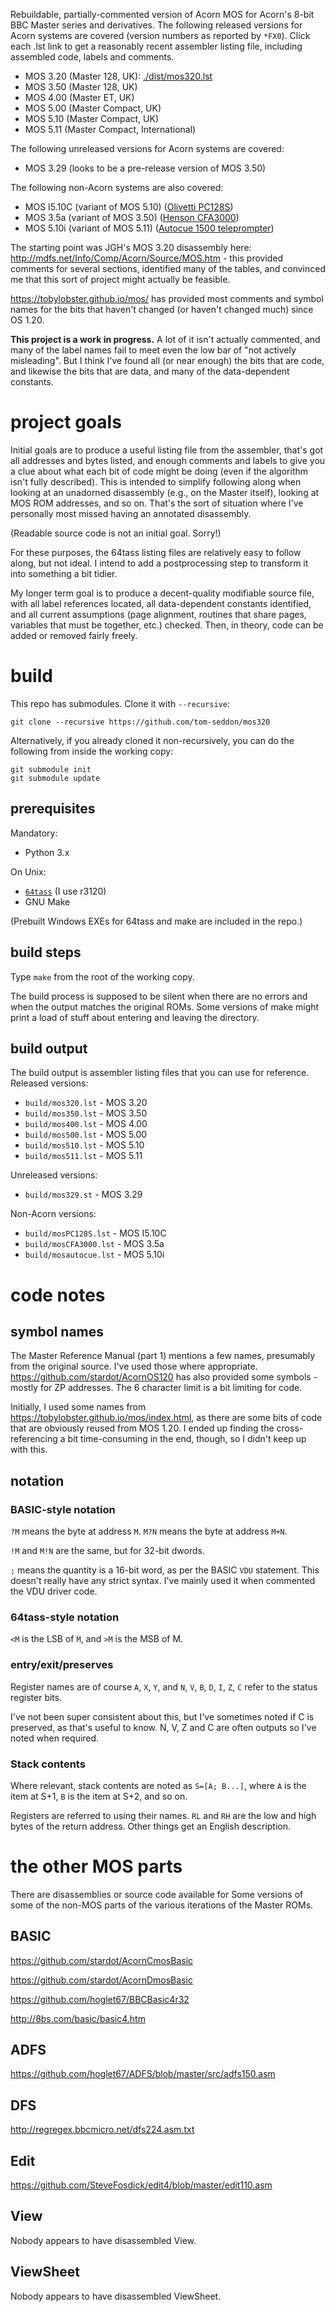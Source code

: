 Rebuildable, partially-commented version of Acorn MOS for Acorn's
8-bit BBC Master series and derivatives. The following released
versions for Acorn systems are covered (version numbers as reported by
`*FX0`). Click each .lst link to get a reasonably recent assembler
listing file, including assembled code, labels and comments.

- MOS 3.20 (Master 128, UK): [./dist/mos320.lst](./dist/mos320.lst)
- MOS 3.50 (Master 128, UK)
- MOS 4.00 (Master ET, UK)
- MOS 5.00 (Master Compact, UK)
- MOS 5.10 (Master Compact, UK)
- MOS 5.11 (Master Compact, International)

The following unreleased versions for Acorn systems are covered:

- MOS 3.29 (looks to be a pre-release version of MOS 3.50)

The following non-Acorn systems are also covered:

- MOS I5.10C (variant of MOS 5.10) ([Olivetti PC128S](https://it.wikipedia.org/wiki/Olivetti_Prodest_PC_128_S))
- MOS 3.5a (variant of MOS 3.50) ([Henson CFA3000](https://stardot.org.uk/forums/viewtopic.php?t=20676))
- MOS 5.10i (variant of MOS 5.11) ([Autocue 1500 teleprompter](https://stardot.org.uk/forums/viewtopic.php?t=7179))

The starting point was JGH's MOS 3.20 disassembly here:
http://mdfs.net/Info/Comp/Acorn/Source/MOS.htm - this provided
comments for several sections, identified many of the tables, and
convinced me that this sort of project might actually be feasible.

https://tobylobster.github.io/mos/ has provided most comments and
symbol names for the bits that haven't changed (or haven't changed
much) since OS 1.20.

**This project is a work in progress.** A lot of it isn't actually
commented, and many of the label names fail to meet even the low bar
of "not actively misleading". But I think I've found all (or near
enough) the bits that are code, and likewise the bits that are data,
and many of the data-dependent constants.

# project goals

Initial goals are to produce a useful listing file from the assembler,
that's got all addresses and bytes listed, and enough comments and
labels to give you a clue about what each bit of code might be doing
(even if the algorithm isn't fully described). This is intended to
simplify following along when looking at an unadorned disassembly
(e.g., on the Master itself), looking at MOS ROM addresses, and so on.
That's the sort of situation where I've personally most missed having
an annotated disassembly.

(Readable source code is not an initial goal. Sorry!)

For these purposes, the 64tass listing files are relatively easy to
follow along, but not ideal. I intend to add a postprocessing step to
transform it into something a bit tidier.

My longer term goal is to produce a decent-quality modifiable source
file, with all label references located, all data-dependent constants
identified, and all current assumptions (page alignment, routines that
share pages, variables that must be together, etc.) checked. Then, in
theory, code can be added or removed fairly freely.

# build

This repo has submodules. Clone it with `--recursive`:

    git clone --recursive https://github.com/tom-seddon/mos320
	
Alternatively, if you already cloned it non-recursively, you can do
the following from inside the working copy:

    git submodule init
	git submodule update

## prerequisites ##

Mandatory:

* Python 3.x

On Unix:

* [`64tass`](http://tass64.sourceforge.net/) (I use r3120)
* GNU Make

(Prebuilt Windows EXEs for 64tass and make are included in the repo.)

## build steps ##

Type `make` from the root of the working copy.

The build process is supposed to be silent when there are no errors
and when the output matches the original ROMs. Some versions of make
might print a load of stuff about entering and leaving the directory.

## build output

The build output is assembler listing files that you can use for
reference. Released versions:

- `build/mos320.lst` - MOS 3.20
- `build/mos350.lst` - MOS 3.50
- `build/mos400.lst` - MOS 4.00
- `build/mos500.lst` - MOS 5.00
- `build/mos510.lst` - MOS 5.10
- `build/mos511.lst` - MOS 5.11

Unreleased versions:

- `build/mos329.st` - MOS 3.29

Non-Acorn versions:

- `build/mosPC128S.lst` - MOS I5.10C
- `build/mosCFA3000.lst` - MOS 3.5a
- `build/mosautocue.lst` - MOS 5.10i

# code notes

## symbol names ##

The Master Reference Manual (part 1) mentions a few names, presumably
from the original source. I've used those where appropriate.
https://github.com/stardot/AcornOS120 has also provided some symbols -
mostly for ZP addresses. The 6 character limit is a bit limiting for
code.

Initially, I used some names from
https://tobylobster.github.io/mos/index.html, as there are some bits
of code that are obviously reused from MOS 1.20. I ended up finding
the cross-referencing a bit time-consuming in the end, though, so I
didn't keep up with this.

## notation ##

### BASIC-style notation

`?M` means the byte at address `M`. `M?N` means the byte at address
`M+N`.

`!M` and `M!N` are the same, but for 32-bit dwords.

`;` means the quantity is a 16-bit word, as per the BASIC `VDU`
statement. This doesn't really have any strict syntax. I've mainly
used it when commented the VDU driver code.

### 64tass-style notation

`<M` is the LSB of `M`, and `>M` is the MSB of M.

### entry/exit/preserves ###

Register names are of course `A`, `X`, `Y`, and `N`, `V`, `B`, `D`,
`I`, `Z`, `C` refer to the status register bits.

I've not been super consistent about this, but I've sometimes noted if
C is preserved, as that's useful to know. N, V, Z and C are often
outputs so I've noted when required.

### Stack contents ###

Where relevant, stack contents are noted as `S=[A; B...]`, where `A`
is the item at S+1, `B` is the item at S+2, and so on.

Registers are referred to using their names. `RL` and `RH` are the low
and high bytes of the return address. Other things get an English
description.

# the other MOS parts

There are disassemblies or source code available for Some versions of
some of the non-MOS parts of the various iterations of the Master
ROMs.

## BASIC

https://github.com/stardot/AcornCmosBasic

https://github.com/stardot/AcornDmosBasic

https://github.com/hoglet67/BBCBasic4r32

http://8bs.com/basic/basic4.htm

## ADFS

https://github.com/hoglet67/ADFS/blob/master/src/adfs150.asm

## DFS

http://regregex.bbcmicro.net/dfs224.asm.txt

## Edit

https://github.com/SteveFosdick/edit4/blob/master/edit110.asm

## View

Nobody appears to have disassembled View.

## ViewSheet

Nobody appears to have disassembled ViewSheet.

